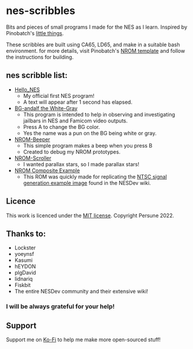 # nes-scribbles

Bits and pieces of small programs I made for the NES as I learn. Inspired by Pinobatch's [little things](https://github.com/pinobatch/little-things-nes).
 
 These scribbles are built using CA65, LD65, and make in a suitable bash environment. for more details, visit Pinobatch's [NROM template](https://github.com/pinobatch/nrom-template/) and follow the instructions for building.
 
 ## nes scribble list:
 
 * [Hello_NES](nrom-hello-world/)
	 - My official first NES program!
	 - A text will appear after 1 second has elapsed.
 * [BG-andalf the White-Gray](BG-andalf_the_White-Gray)
	 - This program is intended to help in observing and investigating jailbars in NES and Famicom video outputs.
	 - Press A to change the BG color.
	 - Yes the name was a pun on the BG being white or gray.
 * [NROM-Beeper](nrom-beeper)
	 - This simple program makes a beep when you press B
	 - Created to debug my NROM prototypes.
 * [NROM-Scroller](nrom-scroller)
	 - I wanted parallax stars, so I made parallax stars!
 * [NROM Composite Example](nrom-composite-decoded)
	 - This ROM was quickly made for replicating the [NTSC signal generation example image](https://www.nesdev.org/wiki/File:NTSC_video_ragged_box.png) found in the NESDev wiki.

## Licence

This work is licenced under the [MIT license](https://mit-license.org/).
Copyright Persune 2022.

## Thanks to:

- Lockster
- yoeynsf
- Kasumi
- hEYDON
- plgDavid
- lidnariq
- Fiskbit
- The entire NESDev community and their extensive wiki!

### I will be always grateful for your help!
 
## Support
Support me on [Ko-Fi](https://ko-fi.com/persune) to help me make more open-sourced stuff!
